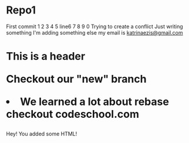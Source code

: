 Repo1
=====
First commit
1
2
3
4
5
line6
7
8
9
0
Trying to create a conflict 
Just writing something
I'm adding something else
my email is katrinaezis@gmail.com
<h1>This is a header
<p>Checkout our "new" branch </p>
<p> <li>We learned a lot about rebase
checkout codeschool.com </li> </p>
</h1>

Hey!  You added some HTML!
